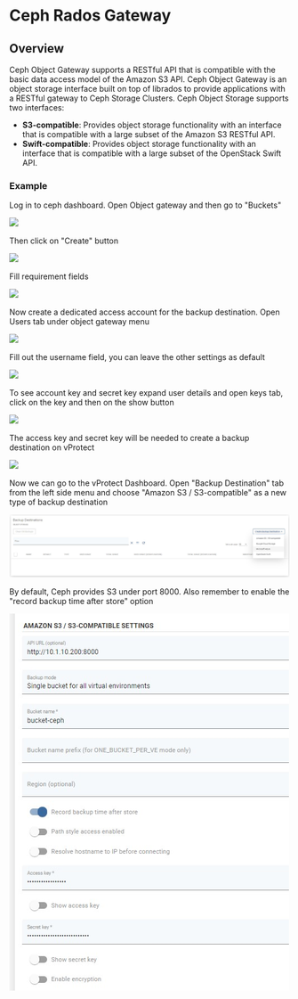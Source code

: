 # Ceph Rados Gateway

## Overview

Ceph Object Gateway supports a RESTful API that is compatible with the basic data access model of the Amazon S3 API. Ceph Object Gateway is an object storage interface built on top of librados to provide applications with a RESTful gateway to Ceph Storage Clusters. Ceph Object Storage supports two interfaces:

* **S3-compatible**: Provides object storage functionality with an interface that is compatible with a large subset of the Amazon S3 RESTful API.
* **Swift-compatible**: Provides object storage functionality with an interface that is compatible with a large subset of the OpenStack Swift API.

### Example

Log in to ceph dashboard. Open Object gateway and then go to "Buckets"

![](../../../.gitbook/assets/object-storage-ceph-s3-bucket.jpg)

Then click on "Create" button

![](../../../.gitbook/assets/object-storage-ceph-s3-bucket2.jpg)

Fill requirement fields

![](../../../.gitbook/assets/object-storage-ceph-s3-bucket3.jpg)

Now create a dedicated access account for the backup destination. Open Users tab under object gateway menu

![](../../../.gitbook/assets/object-storage-ceph-s3-user.jpg)

Fill out the username field, you can leave the other settings as default

![](../../../.gitbook/assets/object-storage-ceph-s3-user4.jpg)

To see account key and secret key expand user details and open keys tab, click on the key and then on the show button

![](../../../.gitbook/assets/object-storage-ceph-s3-user2.jpg)

The access key and secret key will be needed to create a backup destination on vProtect

![](../../../.gitbook/assets/object-storage-ceph-s3-user3.jpg)

Now we can go to the vProtect Dashboard. Open "Backup Destination" tab from the left side menu and choose "Amazon S3 / S3-compatible" as a new type of backup destination

![](../../../.gitbook/assets/backup-destinations-object-storage%20%284%29.jpg)

By default, Ceph provides S3 under port 8000. Also remember to enable the "record backup time after store" option

![](../../../.gitbook/assets/backup-destinations-object-storage-ceph.jpg)

